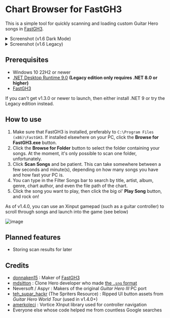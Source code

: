 # Chart Browser for FastGH3
This is a simple tool for quickly scanning and loading custom Guitar Hero songs in [FastGH3](https://github.com/donnaken15/FastGH3).

<details>
  <summary>Screenshot (v1.6 Dark Mode)</summary>

  <img width="988" height="755" alt="image" src="https://github.com/user-attachments/assets/bd97104c-06fe-46a0-88e6-cea29527f3ce" />

</details>
<details>
<summary>Screenshot (v1.6 Legacy)</summary>
  
  <img width="988" height="767" alt="image" src="https://github.com/user-attachments/assets/b1ccf6a8-5678-4984-b16c-b1fe8a390316" />

</details>

## Prerequisites
- Windows 10 22H2 or newer
- [.NET Desktop Runtime 9.0](https://dotnet.microsoft.com/en-us/download/dotnet/9.0) **(Legacy edition only requires .NET 8.0 or higher)**
- [FastGH3](https://github.com/donnaken15/FastGH3)

If you can't get v1.3.0 or newer to launch, then either install .NET 9 or try the Legacy edition instead.

## How to use

1) Make sure that FastGH3 is installed, preferably to `C:\Program Files (x86)\FastGH3`.  If installed elsewhere on your PC, click the **Browse for FastGH3.exe** button.
2) Click the **Browse for Folder** button to select the folder containing your songs.  At the moment, it's only possible to scan one folder, unfortunately.
3) Click **Scan Songs** and be patient.  This can take somewhere between a few seconds and minute(s), depending on how many songs you have and how fast your PC is.
4) You can type in the Filter Songs bar to search by title, artist, album, genre, chart author, and even the file path of the chart.
5) Click the song you want to play, then click the big ol' **Play Song** button, and rock on!

As of v1.4.0, you can use an Xinput gamepad (such as a guitar controller) to scroll through songs and launch into the game (see below)

![image](https://github.com/user-attachments/assets/73ce51e1-e5dd-4133-8fc5-746741ccc075)

## Planned features
- Storing scan results for later

## Credits
- [donnaken15](https://github.com/donnaken15) : Maker of [FastGH3](https://github.com/donnaken15/FastGH3)
- [mdsitton](https://github.com/mdsitton) : Clone Hero developer who made [the `.sng` format](https://github.com/mdsitton/SngFileFormat)
- Neversoft / Aspyr : Makers of the original *Guitar Hero III* PC port
- [teh_supar_hackr](https://www.spriters-resource.com/pc_computer/guitarheroworldtour/sheet/193359/) (The Spriters Resource) : Ripped UI button assets from *Guitar Hero World Tour* (used in v1.4.0+)
- [amerkoleci](https://github.com/amerkoleci/Vortice.Windows) : Vortice XInput library used for controller navigation
- Everyone else whose code helped me from countless Google searches
